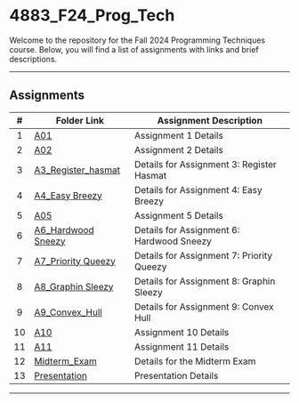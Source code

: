 # 4883_F24_Prog_Tech

Welcome to the repository for the Fall 2024 Programming Techniques course. Below, you will find a list of assignments with links and brief descriptions.

---

## Assignments

|  #  | Folder Link                                          | Assignment Description                 |
| :-: | ---------------------------------------------------- | --------------------------------------- |
|  1  | [A01](./A01/README.md)                  | Assignment 1 Details                   |
|  2  | [A02](./A02/README.md)                  | Assignment 2 Details                   |
|  3  | [A3_Register_hasmat](./A3_Register_hasmat/) | Details for Assignment 3: Register Hasmat |
|  4  | [A4_Easy Breezy](./A4_Easy%20Breezy/)      | Details for Assignment 4: Easy Breezy   |
|  5  | [A05](./A05/README.md)                  | Assignment 5 Details                   |
|  6  | [A6_Hardwood Sneezy](./A6_Hardwood%20Sneezy/) | Details for Assignment 6: Hardwood Sneezy |
|  7  | [A7_Priority Queezy](./A7_Priority%20Queezy/) | Details for Assignment 7: Priority Queezy |
|  8  | [A8_Graphin Sleezy](./A8_Graphin%20Sleezy/) | Details for Assignment 8: Graphin Sleezy |
|  9  | [A9_Convex_Hull](./A9_Convex_Hull/)        | Details for Assignment 9: Convex Hull   |
| 10  | [A10](./A10/README.md)                  | Assignment 10 Details                  |
| 11  | [A11](./A11/README.md)                  | Assignment 11 Details                  |
| 12  | [Midterm_Exam](./Midterm_Exam/)          | Details for the Midterm Exam           |
| 13  | [Presentation](./Presentation/README.md) | Presentation Details                   |

---
